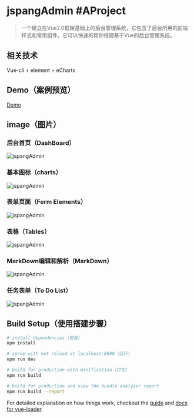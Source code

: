 # jspangAdmin #AProject

> 一个建立在Vue2.0框架基础上的后台管理系统，它包含了后台所用的前端样式和常用组件。它可以快速的帮你搭建基于Vue的后台管理系统。
## 相关技术
Vue-cli + element + eCharts
## Demo（案例预览）
[Demo](http://jspang.com/jspangAdmin)

## image（图片）
### 后台首页（DashBoard）
![jspangAdmin](http://7xjyw1.com1.z0.glb.clouddn.com/jspangadmin01.png)
### 基本图标（charts）
![jspangAdmin](http://7xjyw1.com1.z0.glb.clouddn.com/jspangadmin02.png)
### 表单页面（Form Elements）
![jspangAdmin](http://7xjyw1.com1.z0.glb.clouddn.com/jspangadmin03.png)
### 表格（Tables）
![jspangAdmin](http://7xjyw1.com1.z0.glb.clouddn.com/jspangadmin04.png)
### MarkDown编辑和解析（MarkDown）
![jspangAdmin](http://7xjyw1.com1.z0.glb.clouddn.com/jspangadmin05.png)
### 任务表单（To Do List）
![jspangAdmin](http://7xjyw1.com1.z0.glb.clouddn.com/jspangadmin06.png)
## Build Setup（使用搭建步骤）
``` bash
# install dependencies（安装）
npm install

# serve with hot reload at localhost:8080（运行）
npm run dev

# build for production with minification（打包）
npm run build

# build for production and view the bundle analyzer report
npm run build --report
```

For detailed explanation on how things work, checkout the [guide](http://vuejs-templates.github.io/webpack/) and [docs for vue-loader](http://vuejs.github.io/vue-loader).
